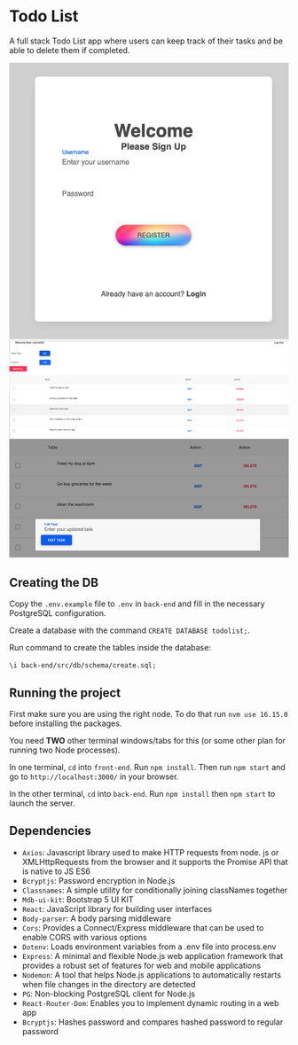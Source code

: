 # Todo List

A full stack Todo List app where users can keep track of their tasks and be able to delete them if completed.

![Registration](https://github.com/Cloud9NB/ToDo-List/blob/main/front-end/public/docs/screenshots/registration.png?raw=true)
![Todo Form](https://github.com/Cloud9NB/ToDo-List/blob/main/front-end/public/docs/screenshots/main-page.png?raw=true)
![Edit Form](https://github.com/Cloud9NB/ToDo-List/blob/main/front-end/public/docs/screenshots/edit-form.png?raw=true)

## Creating the DB

Copy the `.env.example` file to `.env` in `back-end` and fill in the necessary PostgreSQL configuration.

Create a database with the command `CREATE DATABASE todolist;`.

Run command to create the tables inside the database:

`\i back-end/src/db/schema/create.sql;`

## Running the project

First make sure you are using the right node. To do that run `nvm use 16.15.0` before installing the packages.

You need **TWO** other terminal windows/tabs for this (or some other plan for running two Node processes).

In one terminal, `cd` into `front-end`. Run `npm install`. Then run `npm start` and go to `http://localhost:3000/` in your browser.

In the other terminal, `cd` into `back-end`. Run `npm install` then `npm start` to launch the server.

## Dependencies

- `Axios`: Javascript library used to make HTTP requests from node. js or XMLHttpRequests from the browser and it supports the Promise API that is native to JS ES6
- `Bcryptjs`: Password encryption in Node.js
- `Classnames`: A simple utility for conditionally joining classNames together
- `Mdb-ui-kit`: Bootstrap 5 UI KIT
- `React`: JavaScript library for building user interfaces
- `Body-parser`: A body parsing middleware
- `Cors`: Provides a Connect/Express middleware that can be used to enable CORS with various options
- `Dotenv`: Loads environment variables from a .env file into process.env
- `Express`: A minimal and flexible Node.js web application framework that provides a robust set of features for web and mobile applications
- `Nodemon`: A tool that helps Node.js applications to automatically restarts when file changes in the directory are detected
- `PG`: Non-blocking PostgreSQL client for Node.js
- `React-Router-Dom`: Enables you to implement dynamic routing in a web app
- `Bcryptjs`: Hashes password and compares hashed password to regular password

